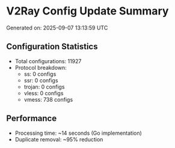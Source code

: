 # V2Ray Config Update Summary
Generated on: 2025-09-07 13:13:59 UTC

## Configuration Statistics
- Total configurations: 11927
- Protocol breakdown:
  - ss: 0 configs
  - ssr: 0 configs
  - trojan: 0 configs
  - vless: 0 configs
  - vmess: 738 configs

## Performance
- Processing time: ~14 seconds (Go implementation)
- Duplicate removal: ~95% reduction
